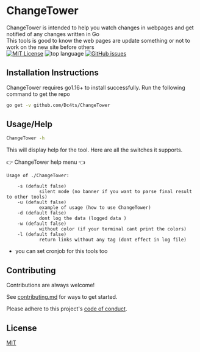 # ChangeTower
ChangeTower is intended to help you watch changes in webpages and get notified of any changes written in Go
</br>
This tools is good to know the web pages are update something or not to work on the new site before others
</br>
[![MIT License](https://img.shields.io/github/license/Dc4ts/ChangeTower?color=blue)](https://github.com/Dc4ts/ChangeTower/blob/main/LICENSE)
![top language](https://img.shields.io/github/languages/top/dc4ts/ChangeTower?color=%23000000)
[![GitHub issues](https://img.shields.io/github/issues/dc4ts/ChangeTower)](https://github.com/Dc4ts/ChangeTower/issues)
## Installation Instructions

ChangeTower requires go1.16+ to install successfully. Run the following command to get the repo
```sh
go get -v github.com/Dc4ts/ChangeTower
```
## Usage/Help

```sh
ChangeTower -h
```

This will display help for the tool. Here are all the switches it supports.

👉 ChangeTower help menu 👈

```
Usage of ./ChangeTower:

	-s (default false)
        	silent mode (no banner if you want to parse final result to other tools)
	-u (default false)
        	example of usage (how to use ChangeTower)
	-d (default false)
        	dont log the data (logged data )
	-w (default false)
        	without color (if your terminal cant print the colors)
	-l (default false)
        	return links without any tag (dont effect in log file)
```

+ you can set cronjob for this tools too
## Contributing

Contributions are always welcome!

See [contributing.md](https://github.com/Dc4ts/ChangeTower/blob/main/contributing.md) for ways to get started.

Please adhere to this project's [code of conduct](https://github.com/Dc4ts/ChangeTower/blob/main/CODE_OF_CONDUCT.md).

## License
[MIT](https://choosealicense.com/licenses/mit/)

